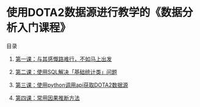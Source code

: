 # 使用DOTA2数据源进行教学的《数据分析入门课程》

目录

1. [第一课：与其感慨路难行，不如马上出发](https://github.com/dota2heqiuzhi/dota2_data_analysis_tutorial/blob/7d2e69b91926d56be6c8f3908c86badc9e4a0966/%E7%AC%AC%E4%B8%80%E8%AF%BE%EF%BC%9A%E4%B8%8E%E5%85%B6%E6%84%9F%E6%85%A8%E8%B7%AF%E9%9A%BE%E8%A1%8C%EF%BC%8C%E4%B8%8D%E5%A6%82%E9%A9%AC%E4%B8%8A%E5%87%BA%E5%8F%91/%E6%95%99%E6%9D%90.md)

2. [第二课：使用SQL解决「基础统计类」问题](https://github.com/dota2heqiuzhi/dota2_data_analysis_tutorial/blob/508229d53bad8f6489a3b7d0bd4d15a8fe4ca255/%E7%AC%AC%E4%BA%8C%E8%AF%BE%EF%BC%9A%E4%BD%BF%E7%94%A8SQL%E5%92%8CPython%E8%A7%A3%E5%86%B3%E3%80%8C%E5%9F%BA%E7%A1%80%E7%BB%9F%E8%AE%A1%E7%B1%BB%E3%80%8D%E9%97%AE%E9%A2%98/%E4%BD%BF%E7%94%A8SQL%E5%92%8Cpython%E8%A7%A3%E5%86%B3%E3%80%8C%E5%9F%BA%E7%A1%80%E7%BB%9F%E8%AE%A1%E7%B1%BB%E3%80%8D%E9%97%AE%E9%A2%98%E7%A4%BA%E4%BE%8B.md)

3. [第三课：使用python调用api获取DOTA2数据源](https://github.com/dota2heqiuzhi/dota2_data_analysis_tutorial/blob/a984cee18cc59bb61a8a6278d141bc4171437e54/%E7%AC%AC%E4%B8%89%E8%AF%BE%EF%BC%9A%E4%BD%BF%E7%94%A8python%E8%B0%83%E7%94%A8api%E8%8E%B7%E5%8F%96DOTA2%E6%95%B0%E6%8D%AE%E6%BA%90/%E4%BD%BF%E7%94%A8python%E8%B0%83%E7%94%A8api%E8%8E%B7%E5%8F%96dota2%E6%95%B0%E6%8D%AE.md)

4. [第四课：常用因果推断方法](https://github.com/dota2heqiuzhi/dota2_data_analysis_tutorial/blob/bb435baa6e8e3457f10ed78df4c4095693343d88/%E7%AC%AC%E5%9B%9B%E8%AF%BE%EF%BC%9A%E5%9B%A0%E6%9E%9C%E6%8E%A8%E6%96%AD/%E5%B8%B8%E7%94%A8%E5%9B%A0%E6%9E%9C%E6%8E%A8%E6%96%AD%E6%96%B9%E6%B3%95.md)